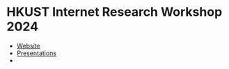 # HKUST Internet Research Workshop 2024

* [Website](https://tinyurl.com/hkust-irw)
* [Presentations](presentations)
* 
